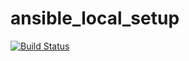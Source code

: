 # ansible_local_setup
[![Build Status](https://travis-ci.com/frbk/ansible-local-setup.svg?branch=master)](https://travis-ci.com/frbk/ansible-local-setup)
